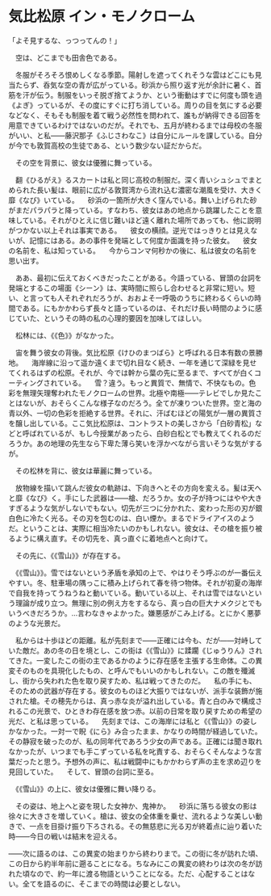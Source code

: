 # 気比松原 イン・モノクローム

「よそ見するな、っつってんの！」

　空は、どこまでも田舎色である。

　冬服がそろそろ恨めしくなる季節。陽射しを遮ってくれそうな雲はどこにも見当たらず、呑気な空の青が広がっている。砂浜から照り返す光が余計に暑く、首筋を汗が伝う。制服をいっそ脱ぎ捨てようか、という衝動はすでに何度も頭を過《よぎ》っているが、その度にすぐに打ち消している。周りの目を気にする必要などなく、そもそも制服を着て戦う必然性を問われて、誰もが納得できる回答を用意できているわけではないのだが。それでも、五月が終わるまでは母校の冬服がいい、と私――藤沢那子《ふじさわなこ》は自分にルールを課している。自分が今でも敦賀高校の生徒である、という数少ない証だからだ。

　その空を背景に、彼女は優雅に舞っている。

　翻《ひるがえ》るスカートは私と同じ高校の制服だ。深く青いシュシュでまとめられた長い髪は、眼前に広がる敦賀湾から流れ込む濃密な潮風を受け、大きく靡《なび》いている。
　砂浜の一箇所が大きく窪んでいる。舞い上げられた砂がまだパラパラと降っている。すなわち、彼女はあの地点から跳躍したことを意味している。それがひとえに信じ難いほど遠く離れた場所であっても、他に説明がつかない以上それは事実である。
　彼女の横顔。逆光ではっきりとは見えないが、記憶にはある。あの事件を発端として何度か面識を持った彼女。
　彼女の名前を、私は知っている。
　今からコンマ何秒かの後に、私は彼女の名前を思い出す。

　ああ、最初に伝えておくべきだったことがある。今語っている、冒頭の台詞を発端とするこの場面《シーン》は、実時間に照らし合わせると非常に短い。短い、と言っても人それぞれだろうが、おおよそ一呼吸のうちに終わるくらいの時間である。にもかかわらず長々と語っているのは、それだけ長い時間のように感じていた、というその時の私の心理的要因を加味してほしい。

　松林には、《《色》》がなかった。

　宙を舞う彼女の背後。気比松原《けひのまつばら》と呼ばれる日本有数の景勝地。
　海岸線に沿って遥か遠くまで切れ目なく続き、一年を通じて深緑を見せてくれるはずの松原。それが、今では幹から葉の先に至るまで、すべてが白くコーティングされている。
　雪？違う。もっと異質で、無情で、不快なもの。色彩を無理矢理奪われたモノクロームの世界。北極や南極――テレビでしか見たことはないが、おそらくこんな様子なのだろう。全てが凍りついた世界。空と海の青以外、一切の色彩を拒絶する世界。それに、汗ばむほどの陽気が一層の異質さを醸し出している。ここ気比松原は、コントラストの美しさから「白砂青松」などと呼ばれているが、もし今授業があったら、白砂白松とでも教えてくれるのだろうか。あの地理の先生なら下卑た薄ら笑いを浮かべながら言いそうな気がするが。

　その松林を背に、彼女は華麗に舞っている。

　放物線を描いて跳んだ彼女の軌跡は、下向きへとその方向を変える。髪は天へと靡《なび》く。手にした武器は――槍、だろうか。女の子が持つにはやや大きすぎるような気がしないでもない。切先が三つに分かれた、変わった形の刃が銀白色に冷たく光る。その刃を包むのは、白い煙か。まるでドライアイスのようだ。ということは、実際に相当冷たいのかもしれない。彼女は、その槍を振り被るように構え直す。その切先を、真っ直ぐに着地点へと向けて。

　その先に、《《雪山》》が存在する。

　《《雪山》》。雪ではないという矛盾を承知の上で、やはりそう呼ぶのが一番伝えやすい。冬、駐車場の隅っこに積み上げられて春を待つ物体。それが初夏の海岸で自我を持ってうねうねと動いている。動いている以上、それは雪ではないという理論が成り立つ。無理に別の例え方をするなら、真っ白の巨大ナメクジとでもいうべきだろうか。…言わなきゃよかった。嫌悪感がこみ上げる。とにかく悪夢のような光景だ。

　私からは十歩ほどの距離。私が先刻まで――正確には今も、だが――対峙していた敵だ。あの冬の日を境とし、この街は《《雪山》》に蹂躙《じゅうりん》されてきた。一変したこの街の主であるかのように存在感を主張する生命体。この異変そのものを具現化したもの、と呼んでもいいのかもしれない。この敵を殲滅し、街から失われた色を取り戻すため、私は戦ってきたのだ。
　私の手にも、そのための武器が存在する。彼女のものほど大振りではないが、派手な装飾が施された槍。その穂先からは、真っ赤な炎が溢れ出している。青と白のみで構成されるこの光景で、ひときわ存在感を放つ赤。以前の日常を取り戻すための希望の光だ、と私は思っている。
　先刻までは、この海岸には私と《《雪山》》の姿しかなかった。一対一で睨《にら》み合ったまま、かなりの時間が経過していた。その静寂を破ったのが、私の同年代であろう少女の声である。正確には聞き取れなかったが、いつまでも手こずっている私を叱責する、おそらくそんなような言葉だったと思う。予想外の声に、私は戦闘中にもかかわらず声の主を求め辺りを見回していた。
　そして、冒頭の台詞に至る。

　《《雪山》》の上に、彼女は優雅に舞い降りる。

　その姿は、地上へと姿を現した女神か、鬼神か。
　砂浜に落ちる彼女の影は徐々に大きさを増していく。槍は、彼女の全体重を乗せ、流れるような美しい動きで、一点を目掛け振り下ろされる。その無慈悲に光る刃が終着点に辿り着いた時――今日の戦いは結末を迎える。



――次に語るのは、この異変の始まりから終わりまで。この街に冬が訪れた頃、この日から約半年前に遡ることになる。ちなみにこの異変の終わりは次の冬が訪れた頃なので、約一年に渡る物語ということになる。ただ、心配することはない。全てを語るのに、そこまでの時間は必要としない。